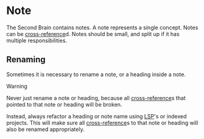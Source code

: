 # Note

The Second Brain contains notes.
A note represents a single concept.
Notes can be [cross-reference](/cross-reference.md)d.
Notes should be small, and split up if it has multiple responsibilities.

## Renaming

Sometimes it is necessary to rename a note, or a heading inside a note.

> [!WARNING]
> Never just rename a note or heading, because all [cross-reference](/cross-reference.md)s that pointed to that note or heading will be broken.

Instead, always refactor a heading or note name using [LSP](https://microsoft.github.io/language-server-protocol/)'s or indexed projects.
This will make sure all [cross-reference](/cross-reference.md)s to that note or heading will also be renamed appropriately.
